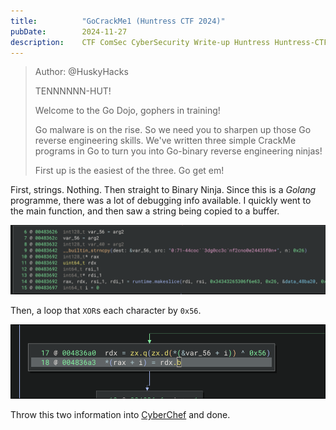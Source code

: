 ```yaml
---
title:          "GoCrackMe1 (Huntress CTF 2024)"
pubDate:        2024-11-27
description:    CTF ComSec CyberSecurity Write-up Huntress Huntress-CTF-2024
---
```


> Author: @HuskyHacks
> 
> TENNNNNN-HUT!
> 
> Welcome to the Go Dojo, gophers in training!
> 
> Go malware is on the rise. So we need you to sharpen up those Go reverse engineering skills. We've written three simple CrackMe programs in Go to turn you into Go-binary reverse engineering ninjas!
> 
> First up is the easiest of the three. Go get em!

First, strings. Nothing. Then straight to Binary Ninja. Since this is a *Golang* programme, there was a lot of debugging info available. I quickly went to the main function, and then saw a string being copied to a buffer.

![string](./images/GoCrackMe1_swappy-20241010_041022.png)

Then, a loop that `XOR`s each character by `0x56`. 

![XOR](./images/GoCrackMe1_swappy-20241010_041029.png)

Throw this two information into [CyberChef](https://gchq.github.io/CyberChef) and done.


